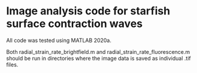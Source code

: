 # Image analysis code for starfish surface contraction waves
All code was tested using MATLAB 2020a.

Both radial_strain_rate_brightfield.m and radial_strain_rate_fluorescence.m should be run in directories where the image data is saved as individual .tif files.
